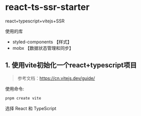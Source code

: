 # react-ts-ssr-starter
react+typescript+vitejs+SSR

使用的库
* styled-components 【样式】
* mobx 【数据状态管理和同步】



## 1. 使用vite初始化一个react+typescript项目
> 参考文档：https://cn.vitejs.dev/guide/

使用命令:
```bash
pnpm create vite
```
选择 React 和 TypeScript


